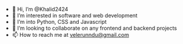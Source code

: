 - 👋 Hi, I’m @Khalid2424
- 👀 I’m interested in software and web development
- 🌱 I’m into Python, CSS and Javascript
- 💞️ I’m looking to collaborate on any frontend and backend projects
- 📫 How to reach me at velerunndu@gmail.com

<!---
Khalid2424/Khalid2424 is a ✨ special ✨ repository because its `README.md` (this file) appears on your GitHub profile.
You can click the Preview link to take a look at your changes.
--->
